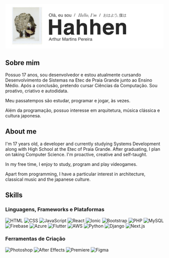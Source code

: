 ![banner](https://github.com/hahhen/hahhen/blob/main/media/banner.png)

## Sobre mim
Possuo 17 anos, sou desenvolvedor e estou atualmente cursando Desenvolvimento de Sistemas na Etec de Praia Grande junto ao Ensino Médio. Após a conclusão, pretendo cursar Ciências da Computação. Sou proativo, criativo e autodidata.  

Meu passatempos são estudar, programar e jogar, às vezes.  

Além da programação, possuo interesse em arquitetura, música clássica e cultura japonesa.

## About me
I'm 17 years old, a developer and currently studying Systems Development along with High School at the Etec of Praia Grande. After graduating, I plan on taking Computer Science. I'm proactive, creative and self-taught.  

In my free time, I enjoy to study, program and play videogames.  

Apart from programming, I have a particular interest in architecture, classical music and the japanese culture.

## Skills
### Linguagens, Frameworks e Plataformas
![HTML](https://img.shields.io/badge/-HTML-44475a?logo=html5&logoColor=white)
![CSS](https://img.shields.io/badge/-CSS-44475a?logo=css3&logoColor=white)
![JavaScript](https://img.shields.io/badge/-JavaScript-44475a?logo=javascript&logoColor=white)
![React](https://img.shields.io/badge/-React-44475a?logo=react&logoColor=white)
![Ionic](https://img.shields.io/badge/-Ionic-44475a?logo=ionic&logoColor=white)
![Bootstrap](https://img.shields.io/badge/-Bootstrap-44475a?logo=bootstrap&logoColor=white)
![PHP](https://img.shields.io/badge/-PHP-44475a?logo=php&logoColor=white)
![MySQL](https://img.shields.io/badge/-MySQL-44475a?logo=mysql&logoColor=white)
![Firebase](https://img.shields.io/badge/-Google%20Firebase-44475a?logo=firebase&logoColor=white)
![Azure](https://img.shields.io/badge/-Microsoft%20Azure-44475a?logo=microsoftazure&logoColor=white)
![Flutter](https://img.shields.io/badge/-Flutter-44475a?logo=flutter&logoColor=white)
![AWS](https://img.shields.io/badge/-Amazont%20Web%20Services-44475a?logo=amazonwebservices&logoColor=white)
![Python](https://img.shields.io/badge/-Python-44475a?logo=python&logoColor=white)
![Django](https://img.shields.io/badge/-Django-44475a?logo=django&logoColor=white)
![Next.js](https://img.shields.io/badge/-Next.js-44475a?logo=nextdotjs&logoColor=white)


### Ferramentas de Criação
![Photoshop](https://img.shields.io/badge/-Photoshop-44475a?logo=adobephotoshop&logoColor=white)
![After Effects](https://img.shields.io/badge/-After%20Effects-44475a?logo=adobeaftereffects&logoColor=white)
![Premiere](https://img.shields.io/badge/-Premiere-44475a?logo=adobepremierepro&logoColor=white)
![Figma](https://img.shields.io/badge/-Figma-44475a?logo=figma&logoColor=white)
